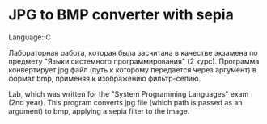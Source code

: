 # JPG to BMP converter with sepia
Language: C

Лабораторная работа, которая была засчитана в качестве экзамена по предмету "Языки системного программирования" (2 курс). Программа конвертирует jpg файл (путь к которому передается через аргумент) в формат bmp, применяя к изображению фильтр-сепию.

Lab, which was written for the "System Programming Languages" exam (2nd year). This program converts jpg file (which path is passed as an argument) to bmp, applying a sepia filter to the image.

